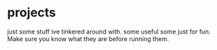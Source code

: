 # projects
just some stuff ive tinkered around with. some useful some just for fun. Make sure you know what they are before running them.
